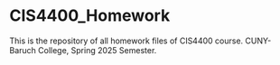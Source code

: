 # CIS4400_Homework
This is the repository of all homework files of CIS4400 course. CUNY-Baruch College, Spring 2025 Semester.
